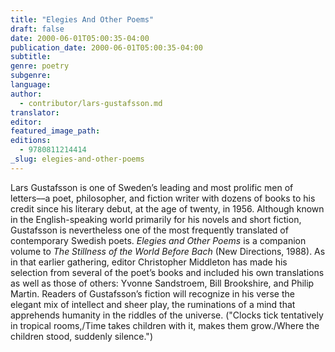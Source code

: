 ```yaml
---
title: "Elegies And Other Poems"
draft: false
date: 2000-06-01T05:00:35-04:00
publication_date: 2000-06-01T05:00:35-04:00
subtitle:
genre: poetry
subgenre:
language:
author:
  - contributor/lars-gustafsson.md
translator:
editor:
featured_image_path:
editions:
  - 9780811214414
_slug: elegies-and-other-poems
---
```


Lars Gustafsson is one of Sweden’s leading and most prolific men of letters––a poet, philosopher, and fiction writer with dozens of books to his credit since his literary debut, at the age of twenty, in 1956\. Although known in the English-speaking world primarily for his novels and short fiction, Gustafsson is nevertheless one of the most frequently translated of contemporary Swedish poets. _Elegies and Other Poems_ is a companion volume to _The Stillness of the World Before Bach_ (New Directions, 1988). As in that earlier gathering, editor Christopher Middleton has made his selection from several of the poet’s books and included his own translations as well as those of others: Yvonne Sandstroem, Bill Brookshire, and Philip Martin. Readers of Gustafsson’s fiction will recognize in his verse the elegant mix of intellect and sheer play, the ruminations of a mind that apprehends humanity in the riddles of the universe. ("Clocks tick tentatively in tropical rooms,/Time takes children with it, makes them grow./Where the children stood, suddenly silence.")

